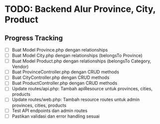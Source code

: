 # TODO: Backend Alur Province, City, Product

## Progress Tracking

- [ ] Buat Model Province.php dengan relationships
- [ ] Buat Model City.php dengan relationships (belongsTo Province)
- [ ] Buat Model Product.php dengan relationships (belongsTo Category, Vendor)
- [ ] Buat ProvinceController.php dengan CRUD methods
- [ ] Buat CityController.php dengan CRUD methods
- [ ] Buat ProductController.php dengan CRUD methods
- [ ] Update routes/api.php: Tambah apiResource untuk provinces, cities, products
- [ ] Update routes/web.php: Tambah resource routes untuk admin provinces, cities, products
- [ ] Test API endpoints dan admin routes
- [ ] Pastikan validasi dan error handling sesuai
